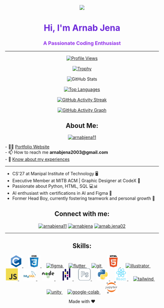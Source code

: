 <!DOCTYPE html>
<html lang="en">
<head>
  <meta charset="UTF-8">
  <link rel="stylesheet" href="https://cdnjs.cloudflare.com/ajax/libs/font-awesome/5.15.4/css/all.min.css">
</head>
<body>
<div align="center">
  <img src="https://media.giphy.com/media/hvRJCLFzcasrR4ia7z/giphy.gif" width="80"> 
  <h1 style="color: #6D28D9;">Hi, I'm Arnab Jena</h1>
  <h3 style="color: #9333EA;">A Passionate Coding Enthusiast</h3>
  <hr>
<div align="center">
  <a href="https://komarev.com/ghpvc/?username=arnabjena007&label=Profile%20Views&color=0e75b6&style=flat-square" target="_blank">
    <img src="https://komarev.com/ghpvc/?username=arnabjena007&label=Profile%20Views&color=0e75b6&style=flat-square" alt="Profile Views">
  </a>
  <br><br>
  <a href="https://github.com/arnabjena007" target="_blank">
    <img src="https://github-profile-trophy.vercel.app/?username=arnabjena007&column=7&margin-w=10&margin-h=10&theme=onedark" alt="Trophy" style="background-color: transparent;" />
  </a>
  <br><br>
  <img src="https://github-readme-stats.vercel.app/api?username=arnabjena007&show_icons=true&theme=dark" alt="GitHub Stats">
  <br><br>
  <a href="https://github.com/arnabjena007/github-readme-activity-graph" target="_blank">
    <img src="https://github-readme-stats.vercel.app/api/top-langs/?username=arnabjena007&layout=compact&theme=dark" alt="Top Languages">
  </a>
  <br><br>
  <a href="https://github.com/arnabjena007/github-readme-activity-graph" target="_blank">
    <img src="https://github-readme-streak-stats.herokuapp.com/?user=arnabjena007&theme=dark" alt="GitHub Activity Streak">
  </a>
  <br><br>
  <a href="https://github.com/arnabjena007/github-readme-activity-graph" target="_blank">
    <img src="https://github-readme-activity-graph.vercel.app/graph?username=arnabjena007&theme=dracula" alt="GitHub Activity Graph">
  </a>
</div>
<h2>About Me:</h2>
<p align="center">
  <a href="https://twitter.com/arnabjena11" target="blank"><img src="https://img.shields.io/twitter/follow/arnabjena11?logo=twitter&style=for-the-badge" alt="arnabjena11" /></a>
</p>
<p align="left">
  - 👨‍💻 <a href="https://portfolio-website-arnabs-projects.vercel.app/">Portfolio Website</a><br>
  - 📫 How to reach me <strong>arnabjena2003@gmail.com</strong><br>
  - 📄 <a href="https://www.linkedin.com/in/arnabjena/">Know about my experiences</a>
</p>
<hr>

<ul align="left">
    <li>CS'27 at Manipal Institute of Technology 🖥️</li>
    <li>Executive Member at MITB ACM | Graphic Designer at CodeX 🎨</li>
    <li>Passionate about Python, HTML, SQL 💻📊</li>
    <li>AI enthusiast with certifications in AI and Figma 🚀</li>
    <li>Former Head Boy, currently fostering teamwork and personal growth 🌟</li>
</ul>


<div class="social-icons">
<h2>Connect with me:</h2>
<p align="center">
<a href="https://twitter.com/arnabjena11" target="blank"><img align="center" src="https://raw.githubusercontent.com/rahuldkjain/github-profile-readme-generator/master/src/images/icons/Social/twitter.svg" alt="arnabjena11" height="30" width="40" /></a>
<a href="https://linkedin.com/in/arnabjena" target="blank"><img align="center" src="https://raw.githubusercontent.com/rahuldkjain/github-profile-readme-generator/master/src/images/icons/Social/linked-in-alt.svg" alt="arnabjena" height="30" width="40" /></a>
<a href="https://instagram.com/arnab.jena02" target="blank"><img align="center" src="https://raw.githubusercontent.com/rahuldkjain/github-profile-readme-generator/master/src/images/icons/Social/instagram.svg" alt="arnab.jena02" height="30" width="40" /></a>
</p>
  
<hr>

<h2>Skills:</h2>
<div>
<p align="center">
    <a href="https://www.cprogramming.com/" target="_blank" rel="noreferrer">
        <img src="https://raw.githubusercontent.com/devicons/devicon/master/icons/c/c-original.svg" alt="c" width="40" height="40"/>
    </a>&nbsp;&nbsp;&nbsp;
    <a href="https://www.w3schools.com/css/" target="_blank" rel="noreferrer">
        <img src="https://raw.githubusercontent.com/devicons/devicon/master/icons/css3/css3-original-wordmark.svg" alt="css3" width="40" height="40"/>
    </a>&nbsp;&nbsp;&nbsp;
    <a href="https://www.figma.com/" target="_blank" rel="noreferrer">
        <img src="https://www.vectorlogo.zone/logos/figma/figma-icon.svg" alt="figma" width="40" height="40"/>
    </a>&nbsp;&nbsp;&nbsp;
    <a href="https://flutter.dev" target="_blank" rel="noreferrer">
        <img src="https://www.vectorlogo.zone/logos/flutterio/flutterio-icon.svg" alt="flutter" width="40" height="40"/>
    </a>&nbsp;&nbsp;&nbsp;
    <a href="https://git-scm.com/" target="_blank" rel="noreferrer">
        <img src="https://www.vectorlogo.zone/logos/git-scm/git-scm-icon.svg" alt="git" width="40" height="40"/>
    </a>&nbsp;&nbsp;&nbsp;
    <a href="https://www.w3.org/html/" target="_blank" rel="noreferrer">
        <img src="https://raw.githubusercontent.com/devicons/devicon/master/icons/html5/html5-original-wordmark.svg" alt="html5" width="40" height="40"/>
    </a>&nbsp;&nbsp;&nbsp;
    <a href="https://www.adobe.com/in/products/illustrator.html" target="_blank" rel="noreferrer">
        <img src="https://www.vectorlogo.zone/logos/adobe_illustrator/adobe_illustrator-icon.svg" alt="illustrator" width="40" height="40"/>
    </a>&nbsp;&nbsp;&nbsp;
    <a href="https://developer.mozilla.org/en-US/docs/Web/JavaScript" target="_blank" rel="noreferrer">
        <img src="https://raw.githubusercontent.com/devicons/devicon/master/icons/javascript/javascript-original.svg" alt="javascript" width="40" height="40"/>
    </a>&nbsp;&nbsp;&nbsp;
    <a href="https://www.mysql.com/" target="_blank" rel="noreferrer">
        <img src="https://raw.githubusercontent.com/devicons/devicon/master/icons/mysql/mysql-original-wordmark.svg" alt="mysql" width="40" height="40"/>
    </a>&nbsp;&nbsp;&nbsp;
    <a href="https://nodejs.org" target="_blank" rel="noreferrer">
        <img src="https://raw.githubusercontent.com/devicons/devicon/master/icons/nodejs/nodejs-original-wordmark.svg" alt="nodejs" width="40" height="40"/>
    </a>&nbsp;&nbsp;&nbsp;
    <a href="https://pandas.pydata.org/" target="_blank" rel="noreferrer">
        <img src="https://raw.githubusercontent.com/devicons/devicon/master/icons/pandas/pandas-original.svg" alt="pandas" width="40" height="40"/>
    </a>&nbsp;&nbsp;&nbsp;
    <a href="https://www.photoshop.com/en" target="_blank" rel="noreferrer">
        <img src="https://raw.githubusercontent.com/devicons/devicon/master/icons/photoshop/photoshop-line.svg" alt="photoshop" width="40" height="40"/>
    </a>&nbsp;&nbsp;&nbsp;
    <a href="https://www.python.org" target="_blank" rel="noreferrer">
        <img src="https://raw.githubusercontent.com/devicons/devicon/master/icons/python/python-original.svg" alt="python" width="40" height="40"/>
    </a>&nbsp;&nbsp;&nbsp;
    <a href="https://reactjs.org/" target="_blank" rel="noreferrer">
        <img src="https://raw.githubusercontent.com/devicons/devicon/master/icons/react/react-original-wordmark.svg" alt="react" width="40" height="40"/>
    </a>&nbsp;&nbsp;&nbsp;
    <a href="https://tailwindcss.com/" target="_blank" rel="noreferrer">
        <img src="https://www.vectorlogo.zone/logos/tailwindcss/tailwindcss-icon.svg" alt="tailwind" width="40" height="40"/>
    </a>&nbsp;&nbsp;&nbsp;
    <a href="https://unity.com/" target="_blank" rel="noreferrer">
        <img src="https://www.vectorlogo.zone/logos/unity3d/unity3d-icon.svg" alt="unity" width="40" height="40"/>
    </a>&nbsp;&nbsp;&nbsp;
    <a href="https://colab.research.google.com/" target="_blank" rel="noreferrer">
        <img src="https://colab.research.google.com/img/colab_favicon_256px.png" alt="google-colab" width="40" height="40"/>
    </a>&nbsp;&nbsp;&nbsp;
    <a href="https://jupyter.org/" target="_blank" rel="noreferrer">
        <img src="https://raw.githubusercontent.com/devicons/devicon/master/icons/jupyter/jupyter-original-wordmark.svg" alt="jupyter" width="40" height="40"/>
    </a>
</p>
</div>

<p align="center">Made with ❤️</p>

</body>
</html>


